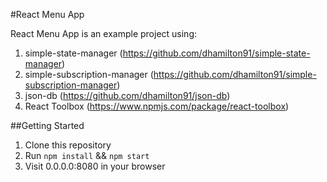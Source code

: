#React Menu App

React Menu App is an example project using:

1. simple-state-manager (https://github.com/dhamilton91/simple-state-manager)
2. simple-subscription-manager (https://github.com/dhamilton91/simple-subscription-manager)
3. json-db (https://github.com/dhamilton91/json-db)
4. React Toolbox (https://www.npmjs.com/package/react-toolbox)


##Getting Started

1. Clone this repository
2. Run `npm install` && `npm start`
3. Visit 0.0.0.0:8080 in your browser
